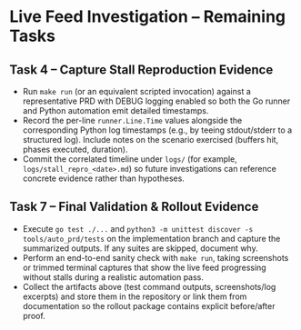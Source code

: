 # Live Feed Investigation – Remaining Tasks

## Task 4 – Capture Stall Reproduction Evidence
- Run `make run` (or an equivalent scripted invocation) against a representative PRD with DEBUG logging enabled so both the Go runner and Python automation emit detailed timestamps.
- Record the per-line `runner.Line.Time` values alongside the corresponding Python log timestamps (e.g., by teeing stdout/stderr to a structured log). Include notes on the scenario exercised (buffers hit, phases executed, duration).
- Commit the correlated timeline under `logs/` (for example, `logs/stall_repro_<date>.md`) so future investigations can reference concrete evidence rather than hypotheses.

## Task 7 – Final Validation & Rollout Evidence
- Execute `go test ./...` and `python3 -m unittest discover -s tools/auto_prd/tests` on the implementation branch and capture the summarized outputs. If any suites are skipped, document why.
- Perform an end-to-end sanity check with `make run`, taking screenshots or trimmed terminal captures that show the live feed progressing without stalls during a realistic automation pass.
- Collect the artifacts above (test command outputs, screenshots/log excerpts) and store them in the repository or link them from documentation so the rollout package contains explicit before/after proof.
